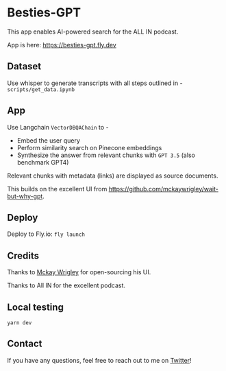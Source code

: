 # Besties-GPT

This app enables AI-powered search for the ALL IN podcast.

App is here:
https://besties-gpt.fly.dev 

## Dataset
 
Use whisper to generate transcripts with all steps outlined in -
`scripts/get_data.ipynb`
 
 ## App

Use Langchain `VectorDBQAChain` to - 
* Embed the user query
* Perform similarity search on Pinecone embeddings
* Synthesize the answer from relevant chunks with `GPT 3.5` (also benchmark GPT4)

Relevant chunks with metadata (links) are displayed as source documents.
 
This builds on the excellent UI from https://github.com/mckaywrigley/wait-but-why-gpt.

## Deploy

Deploy to Fly.io: `fly launch`

## Credits

Thanks to [Mckay Wrigley](https://twitter.com/mckaywrigley) for open-sourcing his UI.
 
Thanks to All IN for the excellent podcast.

## Local testing

`yarn dev`

## Contact

If you have any questions, feel free to reach out to me on [Twitter](https://twitter.com/RLanceMartin)!
